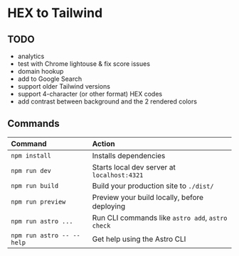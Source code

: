 # HEX to Tailwind

## TODO

- analytics
- test with Chrome lightouse & fix score issues
- domain hookup
- add to Google Search
- support older Tailwind versions
- support 4-character (or other format) HEX codes
- add contrast between background and the 2 rendered colors

## Commands

| Command                   | Action                                           |
| :------------------------ | :----------------------------------------------- |
| `npm install`             | Installs dependencies                            |
| `npm run dev`             | Starts local dev server at `localhost:4321`      |
| `npm run build`           | Build your production site to `./dist/`          |
| `npm run preview`         | Preview your build locally, before deploying     |
| `npm run astro ...`       | Run CLI commands like `astro add`, `astro check` |
| `npm run astro -- --help` | Get help using the Astro CLI                     |
